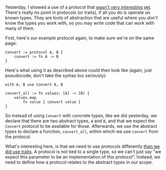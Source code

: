 Yesterday, I showed a use of a protocol that
[wasn't very interesting yet](/daily/2025-06-22). There's really no point in
protocols (or traits), if all you do is operate on known types. They are tools
of abstraction that are useful where you _don't_ know the types you work with,
so you may write code that can work with many of them.

First, here's our example protocol again, to make sure we're on the same page:

```
Convert := protocol A, B {
    convert := fn A -> B
}
```

Here's what using it as described above could then look like (again, just
pseudocode; don't take the syntax too seriously):

```
with A, B use Convert A, B

convert_all := fn values: [A] -> [B] {
	values.map
		fn value { convert value }
}
```

So instead of using `Convert` with concrete types, like we did yesterday, we
declare that there are two abstract types, `A` and `B`, and that we expect the
`Convert` protocol to be available for those. Afterwards, we use the abstract
types to declare a function, `convert_all`, within which we use `convert` from
the protocol.

What's interesting here, is that we need to use protocols differently
[than we did use traits](/daily/2025-06-15). A protocol is not tied to a single
type, so we can't just say "we expect this parameter to be an implementation of
this protocol". Instead, we need to define how a protocol relates to the
abstract types in our scope.
